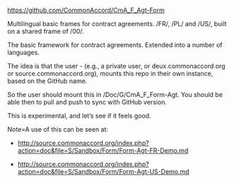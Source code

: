 <a href="https://github.com/CommonAccord/CmA_F_Agt-Form">https://github.com/CommonAccord/CmA_F_Agt-Form</a>

Multilingual basic frames for contract agreements.  /FR/, /PL/ and /US/, built on a shared frame of /00/.  

The basic framework for contract agreements.  Extended into a number of languages.

The idea is that the user - (e.g., a private user, or deux.commonaccord.org or source.commonaccord.org), mounts this repo in
their own instance, based on the GitHub name.

So the user should mount this in /Doc/G/CmA_F_Form-Agt.  You should be able then to pull and push to sync with GitHub version.

This is experimental, and let’s see if it feels good.

Note=A use of this can be seen at:
  
* http://source.commonaccord.org/index.php?action=doc&file=S/Sandbox/Form/Form-Agt-FR-Demo.md
    
* http://source.commonaccord.org/index.php?action=doc&file=S/Sandbox/Form/Form-Agt-US-Demo.md  
    
